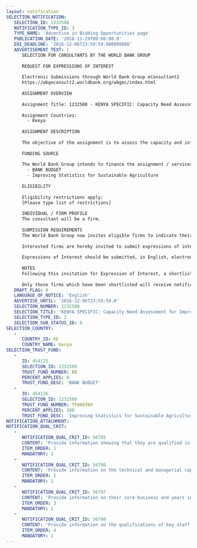 ```yaml
---
layout: notification
SELECTION_NOTIFICATION: 
   SELECTION_ID: 1232508
   NOTIFICATION_TYPE_ID: 3
   TYPE_NAME: 'Advertise in Bidding Opportunities page'
   PUBLICATION_DATE: '2016-11-29T00:00:00.0'
   EOI_DEADLINE: '2016-12-06T23:59:59.900000000'
   ADVERTISEMENT_TEXT: |
      SELECTION FOR CONSULTANTS BY THE WORLD BANK GROUP
      
      REQUEST FOR EXPRESSIONS OF INTEREST
      
      Electronic Submissions through World Bank Group eConsultant2
      https://wbgeconsult2.worldbank.org/wbgec/index.html
      
      ASSIGNMENT OVERVIEW
      
      Assignment Title: 1232508 - KENYA SPECIFIC: Capacity Need Assessment for Improving Statistics for Sustainable Agriculture in Kenya and Uganda
      
      Assignment Countries:
        - Kenya
      
      ASSIGNMENT DESCRIPTION
      
      The objective of the assignment is to assess the capacity and infrastructure needs for improving the production quality and dissemination of agricultural statistics to inform policy makers and the private sector for agricultural transformation in Kenya.
      
      FUNDING SOURCE
      
      The World Bank Group intends to finance the assignment / services described below under the following:
        - BANK BUDGET
        - Improving Statistics for Sustainable Agriculture
      
      ELIGIBILITY
      
      Eligibility restrictions apply:
      [Please type list of restrictions]
      
      INDIVIDUAL / FIRM PROFILE
      The consultant will be a firm. 
      
      SUBMISSION REQUIREMENTS
      The World Bank Group now invites eligible firms to indicate their interest in providing the services.  Interested firms must provide information indicating that they are qualified to perform the services (brochures, description of similar assignments, experience in similar conditions, availability of appropriate skills among staff, etc. for firms; CV and cover letter for individuals).  Please note that the total size of all attachments should be less than 5MB.  Consultants may associate to enhance their qualifications.
      
      Interested firms are hereby invited to submit expressions of interest.
      
      Expressions of Interest should be submitted, in English, electronically through World Bank Group eConsultant2 (https://wbgeconsult2.worldbank.org/wbgec/index.html)
      
      NOTES
      Following this invitation for Expression of Interest, a shortlist of qualified firms will be formally invited to submit proposals. Shortlisting and selection will be subject to the availability of funding.
      
      Only those firms which have been shortlisted will receive notification. No debrief will be provided to firms which have not been shortlisted.
   DRAFT_FLAG: 0
   LANGUAGE_OF_NOTICE: 'English'
   ADVERTISE_UNTIL: '2016-12-06T23:59:59.0'
   SELECTION_NUMBER: 1232508
   SELECTION_TITLE: 'KENYA SPECIFIC: Capacity Need Assessment for Improving Statistics for Sustainable Agriculture in Kenya and Uganda'
   SELECTION_TYPE_ID: 2
   SELECTION_SUB_STATUS_ID: 8
SELECTION_COUNTRY: 
   - 
      COUNTRY_ID: KE
      COUNTRY_NAME: Kenya
SELECTION_TRUST_FUND: 
   - 
      ID: 454125
      SELECTION_ID: 1232508
      TRUST_FUND_NUMBER: BB
      PERCENT_APPLIES: 0
      TRUST_FUND_DESC: 'BANK BUDGET'
   - 
      ID: 454126
      SELECTION_ID: 1232508
      TRUST_FUND_NUMBER: TF0A0368
      PERCENT_APPLIES: 100
      TRUST_FUND_DESC: 'Improving Statistics for Sustainable Agriculture'
NOTIFICATION_ATTACHMENT: 
NOTIFICATION_QUAL_CRIT: 
   - 
      NOTIFICATION_QUAL_CRIT_ID: 56795
      CONTENT: 'Provide information showing that they are qualified in the field of the assignment.'
      ITEM_ORDER: 1
      MANDATORY: 1
   - 
      NOTIFICATION_QUAL_CRIT_ID: 56796
      CONTENT: 'Provide information on the technical and managerial capabilities of the firm.'
      ITEM_ORDER: 2
      MANDATORY: 1
   - 
      NOTIFICATION_QUAL_CRIT_ID: 56797
      CONTENT: 'Provide information on their core business and years in business.'
      ITEM_ORDER: 3
      MANDATORY: 1
   - 
      NOTIFICATION_QUAL_CRIT_ID: 56798
      CONTENT: 'Provide information on the qualifications of key staff.'
      ITEM_ORDER: 4
      MANDATORY: 1
---
```

